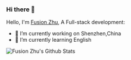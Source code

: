 ### Hi there 👋

Hello, I'm [Fusion Zhu](https://www.upwork.com/fl/huanqingzhu), A Full-stack development:

- 🔭 I’m currently working on Shenzhen,China
- 🌱 I’m currently learning English
<!--
- 👯 I’m looking to collaborate on ...
- 🤔 I’m looking for help with ...
- 💬 Ask me about ...
- 📫 How to reach me: ...
- 😄 Pronouns: ...
- ⚡ Fun fact: ...
-->
![Fusion Zhu's Github Stats](https://github-readme-stats.vercel.app/api?username=TianLangStudio&show_icons=true&title_color=fff&icon_color=79ff97&text_color=9f9f9f&bg_color=151515)
